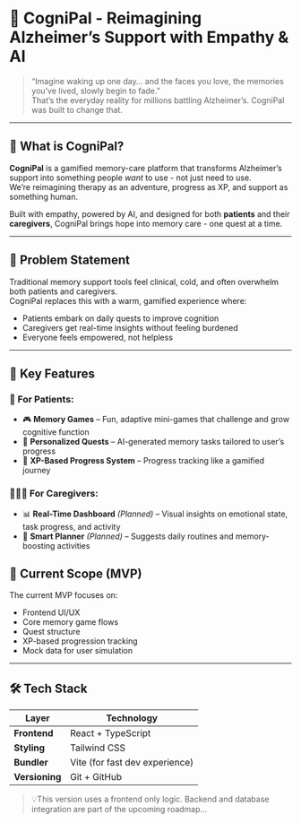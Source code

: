 # 🧠 CogniPal - Reimagining Alzheimer’s Support with Empathy & AI

> “Imagine waking up one day… and the faces you love, the memories you’ve lived, slowly begin to fade.”  
> That’s the everyday reality for millions battling Alzheimer’s. CogniPal was built to change that.

---

## 🌟 What is CogniPal?

**CogniPal** is a gamified memory-care platform that transforms Alzheimer’s support into something people *want* to use - not just need to use.  
We’re reimagining therapy as an adventure, progress as XP, and support as something human.

Built with empathy, powered by AI, and designed for both **patients** and their **caregivers**, CogniPal brings hope into memory care - one quest at a time.

---

## 🎯 Problem Statement

Traditional memory support tools feel clinical, cold, and often overwhelm both patients and caregivers.  
CogniPal replaces this with a warm, gamified experience where:

- Patients embark on daily quests to improve cognition  
- Caregivers get real-time insights without feeling burdened  
- Everyone feels empowered, not helpless

---

## 🧩 Key Features

### 👥 For Patients:
- 🎮 **Memory Games** – Fun, adaptive mini-games that challenge and grow cognitive function
- 🧠 **Personalized Quests** – AI-generated memory tasks tailored to user’s progress
- 🔁 **XP-Based Progress System** – Progress tracking like a gamified journey

### 🧑‍🤝‍🧑 For Caregivers:
- 📊 **Real-Time Dashboard** *(Planned)* – Visual insights on emotional state, task progress, and activity
- 🧭 **Smart Planner** *(Planned)* – Suggests daily routines and memory-boosting activities

## 🧪 Current Scope (MVP)

The current MVP focuses on:

- Frontend UI/UX
- Core memory game flows
- Quest structure
- XP-based progression tracking
- Mock data for user simulation

---

## 🛠️ Tech Stack

| Layer           | Technology                      |
|----------------|----------------------------------|
| **Frontend**    | React + TypeScript              |
| **Styling**     | Tailwind CSS                    |
| **Bundler**     | Vite (for fast dev experience)  |
| **Versioning**  | Git + GitHub                    |

> 💡This version uses a frontend only logic. Backend and database integration are part of the upcoming roadmap...
